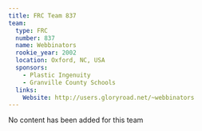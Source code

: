 ```yaml
---
title: FRC Team 837
team:
  type: FRC
  number: 837
  name: Webbinators
  rookie_year: 2002
  location: Oxford, NC, USA
  sponsors:
    - Plastic Ingenuity
    - Granville County Schools
  links:
    Website: http://users.gloryroad.net/~webbinators
---
```

No content has been added for this team